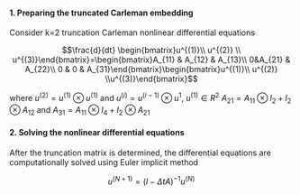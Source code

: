 #### 1. Preparing the truncated Carleman embedding 

Consider k=2  truncation Carleman nonlinear differential equations

$$\frac{d}{dt} \begin{bmatrix}u^{(1)}\\ u^{(2)} \\ u^{(3)}\end{bmatrix}=\begin{bmatrix}A_{11} & A_{12} & A_{13}\\ 0&A_{21} & A_{22}\\ 0 & 0 & A_{31}\end{bmatrix}\begin{bmatrix}u^{(1)}\\ u^{(2)} \\u^{(3)}\end{bmatrix}$$

where $u^{(2)} = u^{(1)}\otimes u^{(1)}$ and $u^{(i)} = u^{(i-1)}\otimes u^{1}$, $u^{(1)} \in R^2$
$A_{21} = A_{11}\otimes I_2 + I_2 \otimes A_{12}$   and   $A_{31}=A_{11}\otimes I_4 + I_2 \otimes A_{21}$
#### 2. Solving the nonlinear differential equations

After the truncation matrix is determined, the differential equations are computationally solved using Euler implicit method

$$u^{(N+1)}= (I-\Delta tA)^{-1}u^{(N)}$$